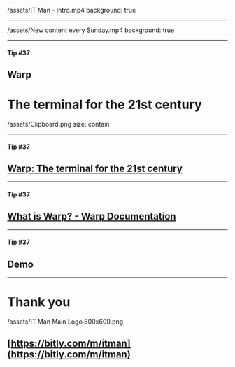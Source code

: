 
/assets/IT Man - Intro.mp4
background: true

---

/assets/New content every Sunday.mp4
background: true

--- 
#### Tip #37
## Warp 
# The terminal for the 21st century

/assets/Clipboard.png
size: contain

---
#### Tip #37
## [Warp: The terminal for the 21st century](https://www.warp.dev/)

---
#### Tip #37
## [What is Warp? - Warp Documentation](https://docs.warp.dev/getting-started/readme)

---
#### Tip #37
## Demo

---

# Thank you
/assets/IT Man Main Logo 800x600.png
## [https://bitly.com/m/itman](https://bitly.com/m/itman)
